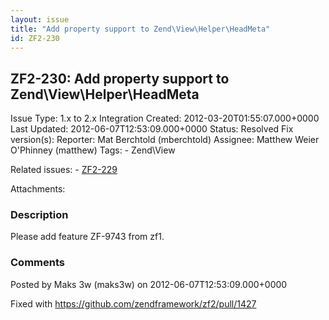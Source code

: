 ```yaml
---
layout: issue
title: "Add property support to Zend\View\Helper\HeadMeta"
id: ZF2-230
---
```


ZF2-230: Add property support to Zend\\View\\Helper\\HeadMeta
-------------------------------------------------------------

 Issue Type: 1.x to 2.x Integration Created: 2012-03-20T01:55:07.000+0000 Last Updated: 2012-06-07T12:53:09.000+0000 Status: Resolved Fix version(s): 
 Reporter:  Mat Berchtold (mberchtold)  Assignee:  Matthew Weier O'Phinney (matthew)  Tags: - Zend\\View
 
 Related issues: - [ZF2-229](/issues/browse/ZF2-229)
 
 Attachments: 
### Description

Please add feature ZF-9743 from zf1.

 

 

### Comments

Posted by Maks 3w (maks3w) on 2012-06-07T12:53:09.000+0000

Fixed with <https://github.com/zendframework/zf2/pull/1427>

 

 
